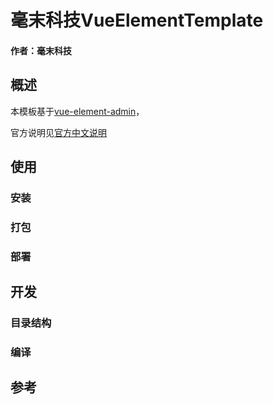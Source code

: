 # 毫末科技VueElementTemplate

#### 作者：毫末科技

## 概述

本模板基于[vue-element-admin](https://github.com/PanJiaChen/vue-element-admin)，

官方说明见[官方中文说明](./README.zh-CN.md)

## 使用

### 安装

### 打包

### 部署


## 开发

### 目录结构

### 编译

## 参考